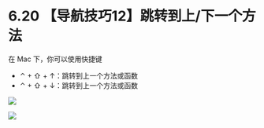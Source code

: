 # 6.20 【导航技巧12】跳转到上/下一个方法

在 Mac 下，你可以使用快捷键

-   ⌃ + ⇧ + ↑：跳转到上一个方法或函数
-   ⌃ + ⇧ + ↓：跳转到上一个方法或函数

![](http://image.iswbm.com/20210725100027.gif)

![](http://image.iswbm.com/20200607174235.png)